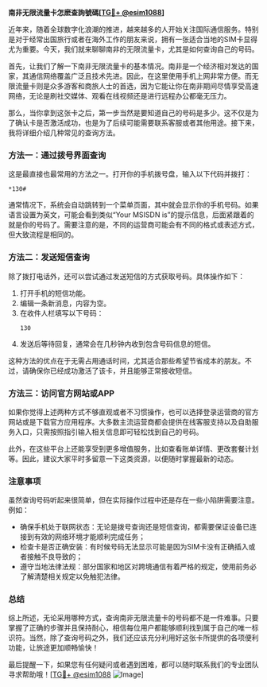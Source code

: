 **南非无限流量卡怎麽查詢號碼[[TG💪+ @esim1088](https://t.me/s/esim1088)]**

近年来，随着全球数字化浪潮的推进，越来越多的人开始关注国际通信服务。特别是对于经常出国旅行或者在海外工作的朋友来说，拥有一张适合当地的SIM卡显得尤为重要。今天，我们就来聊聊南非的无限流量卡，尤其是如何查询自己的号码。

首先，让我们了解一下南非无限流量卡的基本情况。南非是一个经济相对发达的国家，其通信网络覆盖广泛且技术先进。因此，在这里使用手机上网非常方便。而无限流量卡则是众多游客和商旅人士的首选，因为它能让你在南非期间尽情享受高速网络，无论是刷社交媒体、观看在线视频还是进行远程办公都毫无压力。

那么，当你拿到这张卡之后，第一步当然是要知道自己的号码是多少。这不仅是为了确认卡是否激活成功，也是为了后续可能需要联系客服或者其他用途。接下来，我将详细介绍几种常见的查询方法。

### 方法一：通过拨号界面查询

这是最直接也最常用的方法之一。打开你的手机拨号盘，输入以下代码并拨打：

```
*130#
```

通常情况下，系统会自动跳转到一个菜单页面，其中就会显示你的手机号码。如果语言设置为英文，可能会看到类似“Your MSISDN is”的提示信息，后面紧跟着的就是你的号码了。需要注意的是，不同的运营商可能会有不同的格式或表述方式，但大致流程是相同的。

### 方法二：发送短信查询

除了拨打电话外，还可以尝试通过发送短信的方式获取号码。具体操作如下：

1. 打开手机的短信功能。
2. 编辑一条新消息，内容为空。
3. 在收件人栏填写以下号码：
   ```
   130
   ```
4. 发送后等待回复，通常会在几秒钟内收到包含号码信息的短信。

这种方法的优点在于无需占用通话时间，尤其适合那些希望节省成本的朋友。不过，请确保你已经成功激活了该卡，并且能够正常接收短信。

### 方法三：访问官方网站或APP

如果你觉得上述两种方式不够直观或者不习惯操作，也可以选择登录运营商的官方网站或是下载官方应用程序。大多数主流运营商都会提供在线客服支持以及自助服务入口，只需按照指引输入相关信息即可轻松找到自己的号码。

此外，在这些平台上还能享受到更多增值服务，比如查看账单详情、更改套餐计划等。因此，建议大家平时多留意一下这类资源，以便随时掌握最新的动态。

### 注意事项

虽然查询号码听起来很简单，但在实际操作过程中还是存在一些小陷阱需要注意。例如：

- 确保手机处于联网状态：无论是拨号查询还是短信查询，都需要保证设备已连接到有效的网络环境才能顺利完成任务；
- 检查卡是否正确安装：有时候号码无法显示可能是因为SIM卡没有正确插入或者接触不良导致的；
- 遵守当地法律法规：部分国家和地区对跨境通信有着严格的规定，使用前务必了解清楚相关规定以免触犯法律。

### 总结

综上所述，无论采用哪种方式，查询南非无限流量卡的号码都不是一件难事。只要掌握了正确的步骤并且保持耐心，相信每位用户都能够顺利找到属于自己的唯一标识符。当然，除了查询号码之外，我们还应该充分利用好这张卡所提供的各项便利功能，让旅途更加顺畅愉快！

最后提醒一下，如果您有任何疑问或者遇到困难，都可以随时联系我们的专业团队寻求帮助哦！[[TG💪+ @esim1088](https://t.me/s/esim1088) ![Image](https://i.postimg.cc/4NQfJmqS/Snipaste-2025-05-13-00-14-12.png)]